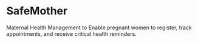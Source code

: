 # SafeMother
Maternal Health Management to Enable pregnant women to register, track appointments, and receive critical health reminders.
